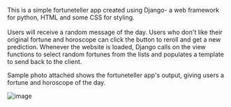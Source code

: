 This is a simple fortuneteller app created using Django- a web framework for python, HTML and some CSS for styling.
<br> <br>
Users will receive a random message of the day. Users who don't like their original fortune and horoscope can click the button to reroll and get a new prediction.
Whenever the website is loaded, Django calls on the view functions to select random fortunes from the lists and populates a template to send back to the client.

Sample photo attached shows the fortuneteller app's output, giving users a fortune and horoscope of the day.

![image](https://github.com/rbf123/practiceDjango/assets/108244092/4e33a48a-26e9-4021-80ca-8ef0494590c0)
